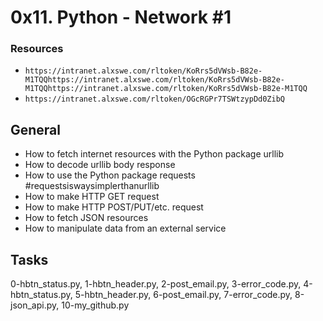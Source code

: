 # 0x11. Python - Network #1

### Resources
- `https://intranet.alxswe.com/rltoken/KoRrs5dVWsb-B82e-M1TQQhttps://intranet.alxswe.com/rltoken/KoRrs5dVWsb-B82e-M1TQQhttps://intranet.alxswe.com/rltoken/KoRrs5dVWsb-B82e-M1TQQ`
- `https://intranet.alxswe.com/rltoken/OGcRGPr7TSWtzypDd0ZibQ`

## General
- How to fetch internet resources with the Python package urllib
- How to decode urllib body response
- How to use the Python package requests #requestsiswaysimplerthanurllib
- How to make HTTP GET request
- How to make HTTP POST/PUT/etc. request
- How to fetch JSON resources
- How to manipulate data from an external service

## Tasks
0-hbtn_status.py, 1-hbtn_header.py, 2-post_email.py, 3-error_code.py, 4-hbtn_status.py, 5-hbtn_header.py, 6-post_email.py, 7-error_code.py, 8-json_api.py, 10-my_github.py
